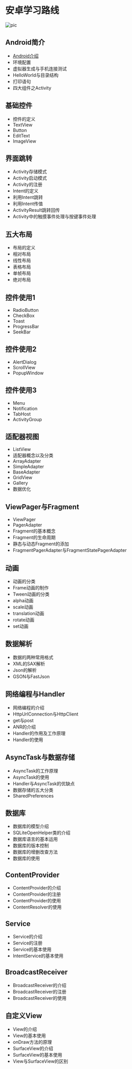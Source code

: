 # 安卓学习路线
![pic](coding/doc/images/android_learning_lines.png)

## Android简介
- [Android介绍](01、准备/1、Android介绍)
- 环境配置
- 虚拟器生成与手机连接测试
- HelloWorld与目录结构
- 打印语句
- 四大组件之Activity

## 基础控件
- 控件的定义
- TextView
- Button
- EditText
- ImageView

## 界面跳转
- Activity存储模式
- Activity启动模式
- Activity的注册
- Intent的定义
- 利用Intent跳转
- 利用Intent传值
- ActivityResult跳转回传
- Activity中的触摸事件处理与按键事件处理

## 五大布局
- 布局的定义
- 相对布局
- 线性布局
- 表格布局
- 单帧布局
- 绝对布局

## 控件使用1
- RadioButton
- CheckBox
- Toast
- ProgressBar
- SeekBar

## 控件使用2
- AlertDialog
- ScrollView
- PopupWindow

## 控件使用3
- Menu
- Notification
- TabHost
- ActivityGroup

## 适配器视图
- ListView
- 适配器概念以及分类
- ArrayAdapter
- SimpleAdapter
- BaseAdapter
- GridView
- Gallery
- 数据优化

## ViewPager与Fragment
- ViewPager
- PagerAdapter
- Fragment的基本概念
- Fragment的生命周期
- 静态与动态Fragment的添加
- FragmentPagerAdapter与FragmentStatePagerAdapter

## 动画
- 动画的分类
- Frame动画的制作
- Tween动画的分类
- alpha动画
- scale动画
- translation动画
- rotate动画
- set动画

## 数据解析
- 数据的两种常用格式
- XML的SAX解析
- Json的解析
- GSON与FastJson

## 网络编程与Handler
- 网络编程的介绍
- HttpUrlConnection与HttpClient
- get与post
- ANR的介绍
- Handler的作用及工作原理
- Handler的使用

## AsyncTask与数据存储
- AsyncTask的工作原理
- AsyncTask的使用
- Handler与AsyncTask的优缺点
- 数据存储的五大分类
- SharedPreferences

## 数据库
- 数据库的模型介绍
- SQLiteOpenHelper类的介绍
- 数据库语言的基本运用
- 数据库的版本控制
- 数据库的增删改查方法
- 数据库的使用

## ContentProvider
- ContentProvider的介绍
- ContentProvider的注册
- ContentProvider的使用
- ContentResolver的使用

## Service
- Service的介绍
- Service的注册
- Service的基本使用
- IntentService的基本使用

## BroadcastReceiver
- BroadcastReceiver的介绍
- BroadcastReceiver的注册
- BroadcastReceiver的使用

## 自定义View
- View的介绍
- View的基本使用
- onDraw方法的原理
- SurfaceView的介绍
- SurfaceView的基本使用
- View与SurfaceView的区别
